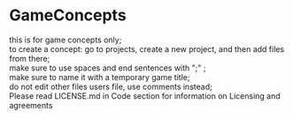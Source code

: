 # GameConcepts
this is for game concepts only;  
to create a concept: go to projects, create a new project, and then add files from there;  
make sure to use spaces and end sentences with  ";" ;  
make sure to name it with a temporary game title;  
do not edit other files users file, use comments instead;  
Please read LICENSE.md in Code section for information on Licensing and agreements
